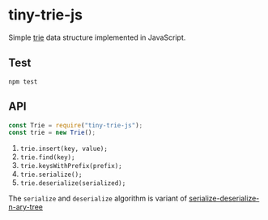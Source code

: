 # tiny-trie-js

Simple [trie](https://en.wikipedia.org/wiki/Trie) data structure implemented in JavaScript.

## Test

`npm test`

## API

```js
const Trie = require("tiny-trie-js");
const trie = new Trie();
```

1. `trie.insert(key, value);`
2. `trie.find(key);`
3. `trie.keysWithPrefix(prefix);`
4. `trie.serialize();`
5. `trie.deserialize(serialized);`

The `serialize` and `deserialize` algorithm is variant of [serialize-deserialize-n-ary-tree](https://www.geeksforgeeks.org/serialize-deserialize-n-ary-tree/)
